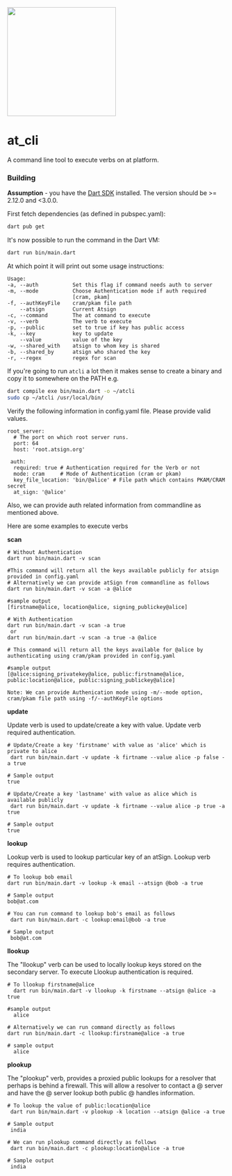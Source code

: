 <img width=250px src="https://atsign.dev/assets/img/@platform_logo_grey.svg?sanitize=true">

# at_cli

A command line tool to execute verbs on at platform.

### Building

__Assumption__ - you have the [Dart SDK](https://dart.dev/get-dart) installed. The version should be >= 2.12.0 and <3.0.0.

First fetch dependencies (as defined in pubspec.yaml):

```bash
dart pub get
```

It's now possible to run the command in the Dart VM:

```bash
dart run bin/main.dart
```

At which point it will print out some usage instructions:

```
Usage: 
-a, --auth           Set this flag if command needs auth to server
-m, --mode           Choose Authentication mode if auth required
                     [cram, pkam]
-f, --authKeyFile    cram/pkam file path
    --atsign         Current Atsign
-c, --command        The at command to execute
-v, --verb           The verb to execute
-p, --public         set to true if key has public access
-k, --key            key to update
    --value          value of the key
-w, --shared_with    atsign to whom key is shared
-b, --shared_by      atsign who shared the key
-r, --regex          regex for scan
```

If you're going to run `atcli` a lot then it makes sense to create a binary
and copy it to somewhere on the PATH e.g.

```bash
dart compile exe bin/main.dart -o ~/atcli
sudo cp ~/atcli /usr/local/bin/
```

Verify the following information in config.yaml file. Please provide valid values.

```
root_server:
  # The port on which root server runs.
  port: 64
  host: 'root.atsign.org'
  
 auth:
  required: true # Authentication required for the Verb or not
  mode: cram     # Mode of Authentication (cram or pkam)
  key_file_location: 'bin/@alice' # File path which contains PKAM/CRAM secret 
  at_sign: '@alice'
```

Also, we can provide auth related information from commandline as mentioned above.

Here are some examples to execute verbs

__scan__
```
# Without Authentication
dart run bin/main.dart -v scan

#This command will return all the keys available publicly for atsign provided in config.yaml
# Alternatively we can provide atSign from commandline as follows
dart run bin/main.dart -v scan -a @alice

#sample output
[firstname@alice, location@alice, signing_publickey@alice]
```
```
# With Authentication
dart run bin/main.dart -v scan -a true
 or 
dart run bin/main.dart -v scan -a true -a @alice

# This command will return all the keys available for @alice by authenticating using cram/pkam provided in config.yaml

#sample output
[@alice:signing_privatekey@alice, public:firstname@alice, public:location@alice, public:signing_publickey@alice]

Note: We can provide Authenication mode using -m/--mode option, cram/pkam file path using -f/--authKeyFile options
```
__update__

Update verb is used to update/create a key with value.
Update verb required authentication. 
```
# Update/Create a key 'firstname' with value as 'alice' which is private to alice
 dart run bin/main.dart -v update -k firtname --value alice -p false -a true
 
# Sample output
true

# Update/Create a key 'lastname' with value as alice which is available publicly
 dart run bin/main.dart -v update -k firtname --value alice -p true -a true
 
# Sample output
true
```
__lookup__

Lookup verb is used to lookup particular key of an atSign. Lookup verb requires authentication.
```
# To lookup bob email
dart run bin/main.dart -v lookup -k email --atsign @bob -a true

# Sample output
bob@at.com

# You can run command to lookup bob's email as follows
 dart run bin/main.dart -c lookup:email@bob -a true
 
# Sample output
 bob@at.com
```

__llookup__

The "llookup" verb can be used to locally lookup keys stored on the secondary server. To execute Llookup authentication is required.
```
# To llookup firstname@alice
  dart run bin/main.dart -v llookup -k firstname --atsign @alice -a true

#sample output
  alice
  
# Alternatively we can run command directly as follows
dart run bin/main.dart -c llookup:firstname@alice -a true

# sample output
  alice
```

__plookup__

The "plookup" verb, provides a proxied public lookups for a resolver that perhaps is behind a firewall. This will allow a resolver to contact a @ server and have the @ server lookup both public @ handles information.
```
# To lookup the value of public:location@alice
 dart run bin/main.dart -v plookup -k location --atsign @alice -a true 
 
# Sample output
 india
 
# We can run plookup command directly as follows
 dart run bin/main.dart -c plookup:location@alice -a true
 
# Sample output
 india
```